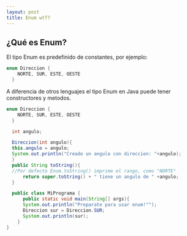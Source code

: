 ```yaml
---
layout: post
title: Enum wtf?
---
```


## ¿Qué es Enum?

  El tipo Enum es predefinido de constantes, por ejemplo:

  ```java
  enum Direccion {
      NORTE, SUR, ESTE, OESTE
    }
  ```

  A diferencia de otros lenguajes el tipo Enum en Java puede tener constructores y metodos.

  ```java
  enum Direccion {
      NORTE, SUR, ESTE, OESTE
    }

    int angulo;

    Direccion(int angulo){
    this.angulo = angulo;
    System.out.println("Creado un angulo con direccion: "+angulo);
    }
    public String toString(){
    //Por defecto Enum.toString() imprime el rango, como "NORTE"
        return super.toString() + " tiene un angulo de " +angulo;
    }

    public class MiPrograma {
        public static void main(String[] args){
        System.out.println("Preparate para usar enum!"");
        Direccion sur = Direccion.SUR;
        System.out.println(sur);
      }
  }
  ```
